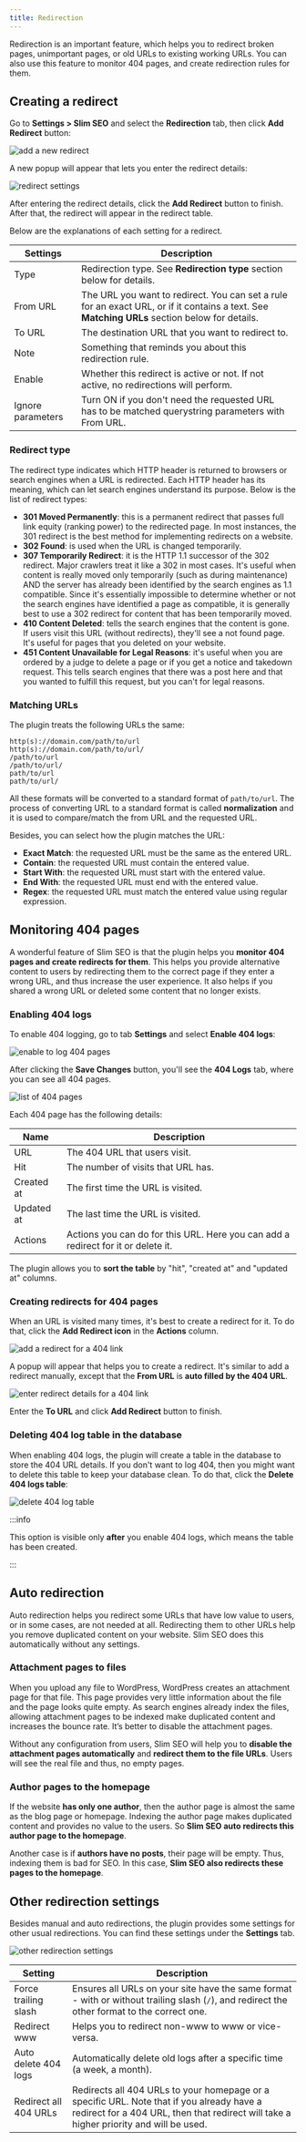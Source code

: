 ```yaml
---
title: Redirection
---
```


Redirection is an important feature, which helps you to redirect broken pages, unimportant pages, or old URLs to existing working URLs. You can also use this feature to monitor 404 pages, and create redirection rules for them.

## Creating a redirect

Go to **Settings > Slim SEO** and select the **Redirection** tab, then click **Add Redirect** button:

![add a new redirect](https://i.imgur.com/3Ma54kd.png)

A new popup will appear that lets you enter the redirect details:

![redirect settings](https://i.imgur.com/E6laZ26.png)

After entering the redirect details, click the **Add Redirect** button to finish. After that, the redirect will appear in the redirect table.

Below are the explanations of each setting for a redirect.

Settings|Description
---|---
Type|Redirection type. See **Redirection type** section below for details.
From URL|The URL you want to redirect. You can set a rule for an exact URL, or if it contains a text. See **Matching URLs** section below for details.
To URL|The destination URL that you want to redirect to.
Note|Something that reminds you about this redirection rule.
Enable|Whether this redirect is active or not. If not active, no redirections will perform.
Ignore parameters|Turn ON if you don't need the requested URL has to be matched querystring parameters with From URL.

### Redirect type

The redirect type indicates which HTTP header is returned to browsers or search engines when a URL is redirected. Each HTTP header has its meaning, which can let search engines understand its purpose. Below is the list of redirect types:

- **301 Moved Permanently**: this is a permanent redirect that passes full link equity (ranking power) to the redirected page. In most instances, the 301 redirect is the best method for implementing redirects on a website.
- **302 Found**: is used when the URL is changed temporarily.
- **307 Temporarily Redirect**: it is the HTTP 1.1 successor of the 302 redirect. Major crawlers treat it like a 302 in most cases. It's useful when content is really moved only temporarily (such as during maintenance) AND the server has already been identified by the search engines as 1.1 compatible. Since it's essentially impossible to determine whether or not the search engines have identified a page as compatible, it is generally best to use a 302 redirect for content that has been temporarily moved.
- **410 Content Deleted**: tells the search engines that the content is gone. If users visit this URL (without redirects), they'll see a not found page. It's useful for pages that you deleted on your website.
- **451 Content Unavailable for Legal Reasons**: it's useful when you are ordered by a judge to delete a page or if you get a notice and takedown request. This tells search engines that there was a post here and that you wanted to fulfill this request, but you can't for legal reasons.

### Matching URLs

The plugin treats the following URLs the same:

```text
http(s)://domain.com/path/to/url
http(s)://domain.com/path/to/url/
/path/to/url
/path/to/url/
path/to/url
path/to/url/
```

All these formats will be converted to a standard format of `path/to/url`. The process of converting URL to a standard format is called **normalization** and it is used to compare/match the from URL and the requested URL.

Besides, you can select how the plugin matches the URL:

- **Exact Match**: the requested URL must be the same as the entered URL.
- **Contain**: the requested URL must contain the entered value.
- **Start With**: the requested URL must start with the entered value.
- **End With**: the requested URL must end with the entered value.
- **Regex**: the requested URL must match the entered value using regular expression.

## Monitoring 404 pages

A wonderful feature of Slim SEO is that the plugin helps you **monitor 404 pages and create redirects for them**. This helps you provide alternative content to users by redirecting them to the correct page if they enter a wrong URL, and thus increase the user experience. It also helps if you shared a wrong URL or deleted some content that no longer exists.

### Enabling 404 logs

To enable 404 logging, go to tab **Settings** and select **Enable 404 logs**:

![enable to log 404 pages](https://i.imgur.com/s1sjmOf.png)

After clicking the **Save Changes** button, you'll see the **404 Logs** tab, where you can see all 404 pages.

![list of 404 pages](https://i.imgur.com/xaZatgU.png)

Each 404 page has the following details:

Name|Description
---|---
URL|The 404 URL that users visit.
Hit|The number of visits that URL has.
Created at|The first time the URL is visited.
Updated at|The last time the URL is visited.
Actions|Actions you can do for this URL. Here you can add a redirect for it or delete it.

The plugin allows you to **sort the table** by "hit", "created at" and "updated at" columns.

### Creating redirects for 404 pages

When an URL is visited many times, it's best to create a redirect for it. To do that, click the **Add Redirect icon** in the **Actions** column.

![add a redirect for a 404 link](https://i.imgur.com/PRu4tcZ.png)

A popup will appear that helps you to create a redirect. It's similar to add a redirect manually, except that the **From URL** is **auto filled by the 404 URL**.

![enter redirect details for a 404 link](https://i.imgur.com/kywAzvB.png)

Enter the **To URL** and click **Add Redirect** button to finish.

### Deleting 404 log table in the database

When enabling 404 logs, the plugin will create a table in the database to store the 404 URL details. If you don't want to log 404, then you might want to delete this table to keep your database clean. To do that, click the **Delete 404 logs table**:

![delete 404 log table](https://i.imgur.com/9GUH8G7.png)

:::info

This option is visible only **after** you enable 404 logs, which means the table has been created.

:::

## Auto redirection

Auto redirection helps you redirect some URLs that have low value to users, or in some cases, are not needed at all. Redirecting them to other URLs help you remove duplicated content on your website. Slim SEO does this automatically without any settings.

### Attachment pages to files

When you upload any file to WordPress, WordPress creates an attachment page for that file. This page provides very little information about the file and the page looks quite empty. As search engines already index the files, allowing attachment pages to be indexed make duplicated content and increases the bounce rate. It’s better to disable the attachment pages.

Without any configuration from users, Slim SEO will help you to **disable the attachment pages automatically** and **redirect them to the file URLs**. Users will see the real file and thus, no empty pages.

### Author pages to the homepage

If the website **has only one author**, then the author page is almost the same as the blog page or homepage. Indexing the author page makes duplicated content and provides no value to the users. So **Slim SEO auto redirects this author page to the homepage**.

Another case is if **authors have no posts**, their page will be empty. Thus, indexing them is bad for SEO. In this case, **Slim SEO also redirects these pages to the homepage**.

## Other redirection settings

Besides manual and auto redirections, the plugin provides some settings for other usual redirections. You can find these settings under the **Settings** tab.

![other redirection settings](https://i.imgur.com/eMl4gpJ.png)

Setting|Description
---|---
Force trailing slash|Ensures all URLs on your site have the same format - with or without trailing slash (`/`), and redirect the other format to the correct one.
Redirect www|Helps you to redirect non-www to www or vice-versa.
Auto delete 404 logs|Automatically delete old logs after a specific time (a week, a month).
Redirect all 404 URLs|Redirects all 404 URLs to your homepage or a specific URL. Note that if you already have a redirect for a 404 URL, then that redirect will take a higher priority and will be used.
